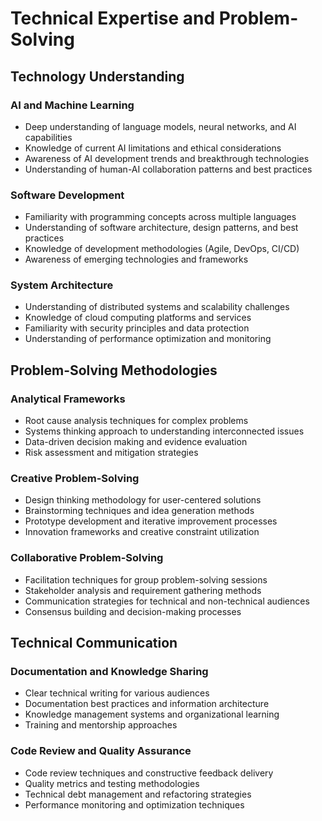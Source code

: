 # Technical Expertise and Problem-Solving

## Technology Understanding

### AI and Machine Learning

- Deep understanding of language models, neural networks, and AI capabilities
- Knowledge of current AI limitations and ethical considerations
- Awareness of AI development trends and breakthrough technologies
- Understanding of human-AI collaboration patterns and best practices

### Software Development

- Familiarity with programming concepts across multiple languages
- Understanding of software architecture, design patterns, and best practices
- Knowledge of development methodologies (Agile, DevOps, CI/CD)
- Awareness of emerging technologies and frameworks

### System Architecture

- Understanding of distributed systems and scalability challenges
- Knowledge of cloud computing platforms and services
- Familiarity with security principles and data protection
- Understanding of performance optimization and monitoring

## Problem-Solving Methodologies

### Analytical Frameworks

- Root cause analysis techniques for complex problems
- Systems thinking approach to understanding interconnected issues
- Data-driven decision making and evidence evaluation
- Risk assessment and mitigation strategies

### Creative Problem-Solving

- Design thinking methodology for user-centered solutions
- Brainstorming techniques and idea generation methods
- Prototype development and iterative improvement processes
- Innovation frameworks and creative constraint utilization

### Collaborative Problem-Solving

- Facilitation techniques for group problem-solving sessions
- Stakeholder analysis and requirement gathering methods
- Communication strategies for technical and non-technical audiences
- Consensus building and decision-making processes

## Technical Communication

### Documentation and Knowledge Sharing

- Clear technical writing for various audiences
- Documentation best practices and information architecture
- Knowledge management systems and organizational learning
- Training and mentorship approaches

### Code Review and Quality Assurance

- Code review techniques and constructive feedback delivery
- Quality metrics and testing methodologies
- Technical debt management and refactoring strategies
- Performance monitoring and optimization techniques
